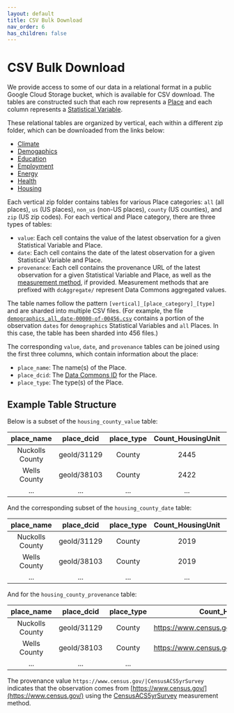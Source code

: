 ```yaml
---
layout: default
title: CSV Bulk Download
nav_order: 6
has_children: false
---
```


# CSV Bulk Download

We provide access to some of our data in a relational format in a public Google Cloud Storage bucket, which is available for CSV download. The tables are constructed such that each row represents a [Place](https://datacommons.org/browser/Place) and each column represents a [Statistical Variable](https://datacommons.org/browser/StatisticalVariable).

These relational tables are organized by vertical, each within a different zip folder, which can be downloaded from the links below:
* [Climate](https://storage.googleapis.com/relational_tables/climate.zip)
* [Demogaphics](https://storage.googleapis.com/relational_tables/demographics.zip)
* [Education](https://storage.googleapis.com/relational_tables/education.zip)
* [Employment](https://storage.googleapis.com/relational_tables/employment.zip)
* [Energy](https://storage.googleapis.com/relational_tables/energy.zip)
* [Health](https://storage.googleapis.com/relational_tables/health.zip)
* [Housing](https://storage.googleapis.com/relational_tables/housing.zip)

Each vertical zip folder contains tables for various Place categories: `all` (all places), `us` (US places), `non_us` (non-US places), `county` (US counties), and `zip` (US zip codes). For each vertical and Place category, there are three types of tables:

* `value`: Each cell contains the value of the latest observation for a given Statistical Variable and Place.
* `date`: Each cell contains the date of the latest observation for a given Statistical Variable and Place.
* `provenance`: Each cell contains the provenance URL of the latest observation for a given Statistical Variable and Place, as well as the [measurement method](https://docs.datacommons.org/glossary.html), if provided. Measurement methods that are prefixed with `dcAggregate/` represent Data Commons aggregated values.

The table names follow the pattern `[vertical]_[place_category]_[type]` and are sharded into multiple CSV files. (For example, the file [`demographics_all_date-00000-of-00456.csv`](https://storage.googleapis.com/relational_tables/demographics/demographics_all_date-00000-of-00456.csv) contains a portion of the observation `dates` for `demographics` Statistical Variables and `all` Places. In this case, the table has been sharded into 456 files.)

The corresponding `value`, `date`, and `provenance` tables can be joined using the first three columns, which contain information about the place:
* `place_name`: The name(s) of the Place.
* `place_dcid`: The [Data Commons ID](https://docs.datacommons.org/glossary.html) for the Place.
* `place_type`: The type(s) of the Place.

## Example Table Structure

Below is a subset of the `housing_county_value` table:

| place_name | place_dcid | place_type | Count_HousingUnit | Count_HousingUnit_NoCashRent | ... |
| :---: | :---: | :---: | :---: | :---: | :---: |
|  Nuckolls County | geoId/31129 | County | 2445 | 74 | ... |
| Wells County | geoId/38103 | County | 2422 | 74 | ... |
| ... | ... | ... | ... | ... | ... |

And the corresponding subset of the `housing_county_date` table:

| place_name | place_dcid | place_type | Count_HousingUnit | Count_HousingUnit_NoCashRent | ... |
| :---: | :---: | :---: | :---: | :---: | :---: |
|  Nuckolls County | geoId/31129 | County | 2019 | 2019 | ... |
| Wells County | geoId/38103 | County | 2019 | 2019 | ... |
| ... | ... | ... | ... | ... | ... |

And for the `housing_county_provenance` table:

| place_name | place_dcid | place_type | Count_HousingUnit | Count_HousingUnit_NoCashRent | ... |
| :---: | :---: | :---: | :---: | :---: | :---: |
|  Nuckolls County | geoId/31129 | County | https://www.census.gov/\|CensusACS5yrSurvey | https://www.census.gov/\|CensusACS5yrSurvey | ... |
| Wells County | geoId/38103 | County | https://www.census.gov/\|CensusACS5yrSurvey | https://www.census.gov/\|CensusACS5yrSurvey | ... |
| ... | ... | ... | ... | ... | ... |

The provenance value `https://www.census.gov/|CensusACS5yrSurvey` indicates that the observation comes from [https://www.census.gov/](https://www.census.gov/) using the [CensusACS5yrSurvey](https://datacommons.org/browser/CensusACS5yrSurvey) measurement method.
